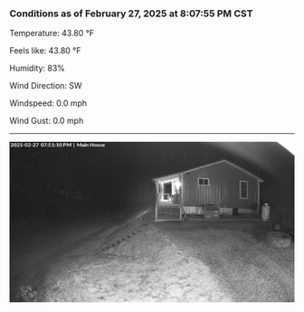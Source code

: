 ### Conditions as of February 27, 2025 at 8:07:55 PM CST 

Temperature: 43.80 &deg;F

Feels like: 43.80 &deg;F

Humidity: 83%

Wind Direction: SW

Windspeed: 0.0 mph

Wind Gust: 0.0 mph

---

<img src="./images/latest.jpeg"/>

